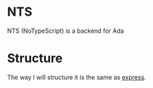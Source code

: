 # NTS
NTS (NoTypeScript) is a backend for Ada

# Structure

The way I will structure it is the same as [express](https://expressjs.com/en/starter/hello-world.html).

